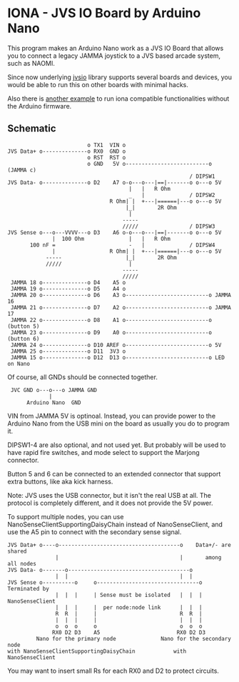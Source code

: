 # IONA - JVS IO Board by Arduino Nano

This program makes an Arduino Nano work as a JVS IO Board that allows you
to connect a legacy JAMMA joystick to a JVS based arcade system, such as NAOMI.

Since now underlying [jvsio](https://github.com/toyoshim/jvsio) library
supports several boards and devices, you would be able to run this on
other boards with minimal hacks.

Also there is [another example](https://github.com/toyoshim/iona-js)
to run iona compatible functionalities without the Arduino firmware.

## Schematic
```
                         o TX1  VIN o
JVS Data+ o--------------o RX0  GND o
                         o RST  RST o
                         o GND   5V o--------------------------o (JAMMA c)
                                                         / DIPSW1
JVS Data- o--------------o D2    A7 o-o---o---|==|-------o o---o 5V
                                      |   |   R Ohm
                                      _   |              / DIPSW2
                                R Ohm| |  +---|======|---o o---o 5V
                                     |_|       2R Ohm
                                      |
                                    -----
                                    /////                / DIPSW3
JVS Sense o---o---VVVV---o D3    A6 o-o---o---|==|-------o o---o 5V
              |  100 Ohm              |   |   R Ohm
       100 nF =                       -   |              / DIPSW4
              |                 R Ohm| |  +---|======|---o o---o 5V
            -----                    |_|       2R Ohm
            /////                     |
                                    -----
                                    /////
 JAMMA 18 o--------------o D4    A5 o
 JAMMA 19 o--------------o D5    A4 o
 JAMMA 20 o--------------o D6    A3 o--------------------------o JAMMA 16
 JAMMA 21 o--------------o D7    A2 o--------------------------o JAMMA 17
 JAMMA 22 o--------------o D8    A1 o--------------------------o (button 5)
 JAMMA 23 o--------------o D9    A0 o--------------------------o (button 6)
 JAMMA 24 o--------------o D10 AREF o--------------------------o 5V
 JAMMA 25 o--------------o D11  3V3 o
 JAMMA 15 o--------------o D12  D13 o--------------------------o LED on Nano
```
Of course, all GNDs should be connected together.
```
 JVC GND o---o---o JAMMA GND
             |
      Arduino Nano  GND
```
VIN from JAMMA 5V is optinoal. Instead, you can provide power to the Arduino
Nano from the USB mini on the board as usually you do to program it.

DIPSW1-4 are also optional, and not used yet. But probably will be used to have
rapid fire switches, and mode select to support the Marjong connector.

Button 5 and 6 can be connected to an extended connector that support extra
buttons, like aka kick harness.

Note: JVS uses the USB connector, but it isn't the real USB at all.
The protocol is completely different, and it does not provide the 5V power.

To support multiple nodes, you can use NanoSenseClientSupportingDaisyChain
instead of NanoSenseClient, and use the A5 pin to connect with the secondary
sense signal.
```
JVS Data+ o----o--------------------------------------o    Data+/- are shared
               |                                      |       among all nodes
JVS Data- o-------o--------------------------------------o
               |  |                                   |  |
JVS Sense o----------o     o--------------------------------o  Terminated by
               |  |  |     | Sense must be isolated   |  |  |   NanoSenseClient
               |  |  |     |  per node:node link      |  |  |
               R  R  |     |                          R  R  |
               |  |  |     |                          |  |  |
               o  o  o     o                          o  o  o
              RX0 D2 D3    A5                        RX0 D2 D3
         Nano for the primary node              Nano for the secondary node
with NanoSenseClientSupportingDaisyChain            with NanoSenseClient
```
You may want to insert small Rs for each RX0 and D2 to protect circuits.
